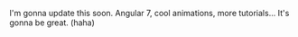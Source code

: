 I'm gonna update this soon. Angular 7, cool animations, more tutorials... It's gonna be great. (haha)
